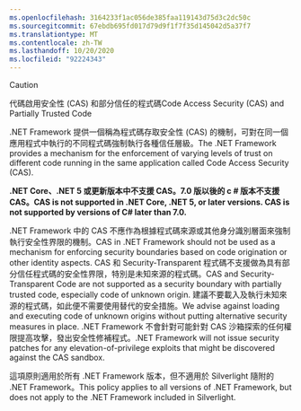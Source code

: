 ```yaml
---
ms.openlocfilehash: 3164233f1ac056de385faa119143d75d3c2dc50c
ms.sourcegitcommit: 67ebdb695fd017d79d9f1f7f35d145042d5a37f7
ms.translationtype: MT
ms.contentlocale: zh-TW
ms.lasthandoff: 10/20/2020
ms.locfileid: "92224343"
---
```

> [!CAUTION]
> <span data-ttu-id="3409d-101">代碼啟用安全性 (CAS) 和部分信任的程式碼</span><span class="sxs-lookup"><span data-stu-id="3409d-101">Code Access Security (CAS) and Partially Trusted Code</span></span>
>
> <span data-ttu-id="3409d-102">.NET Framework 提供一個稱為程式碼存取安全性 (CAS) 的機制，可對在同一個應用程式中執行的不同程式碼強制執行各種信任層級。</span><span class="sxs-lookup"><span data-stu-id="3409d-102">The .NET Framework provides a mechanism for the enforcement of varying levels of trust on different code running in the same application called Code Access Security (CAS).</span></span>
>
> <span data-ttu-id="3409d-103">**.NET Core、.NET 5 或更新版本中不支援 CAS。7.0 版以後的 c # 版本不支援 CAS。**</span><span class="sxs-lookup"><span data-stu-id="3409d-103">**CAS is not supported in .NET Core, .NET 5, or later versions. CAS is not supported by versions of C# later than 7.0.**</span></span>
>
> <span data-ttu-id="3409d-104">.NET Framework 中的 CAS 不應作為根據程式碼來源或其他身分識別層面來強制執行安全性界限的機制。</span><span class="sxs-lookup"><span data-stu-id="3409d-104">CAS in .NET Framework should not be used as a mechanism for enforcing security boundaries based on code origination or other identity aspects.</span></span> <span data-ttu-id="3409d-105">CAS 和 Security-Transparent 程式碼不支援做為具有部分信任程式碼的安全性界限，特別是未知來源的程式碼。</span><span class="sxs-lookup"><span data-stu-id="3409d-105">CAS and Security-Transparent Code are not supported as a security boundary with partially trusted code, especially code of unknown origin.</span></span> <span data-ttu-id="3409d-106">建議不要載入及執行未知來源的程式碼，如此便不需要使用替代的安全措施。</span><span class="sxs-lookup"><span data-stu-id="3409d-106">We advise against loading and executing code of unknown origins without putting alternative security measures in place.</span></span> <span data-ttu-id="3409d-107">.NET Framework 不會針對可能針對 CAS 沙箱探索的任何權限提高攻擊，發出安全性修補程式。</span><span class="sxs-lookup"><span data-stu-id="3409d-107">.NET Framework will not issue security patches for any elevation-of-privilege exploits that might be discovered against the CAS sandbox.</span></span>
>
> <span data-ttu-id="3409d-108">這項原則適用於所有 .NET Framework 版本，但不適用於 Silverlight 隨附的 .NET Framework。</span><span class="sxs-lookup"><span data-stu-id="3409d-108">This policy applies to all versions of .NET Framework, but does not apply to the .NET Framework included in Silverlight.</span></span>
